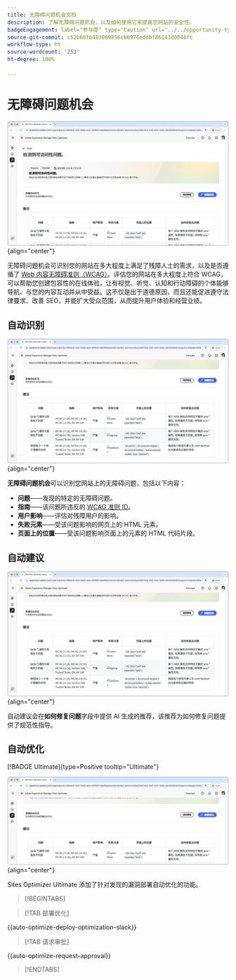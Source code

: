 ```yaml
---
title: 无障碍问题机会文档
description: 了解无障碍问题机会，以及如何使用它来提高您网站的安全性。
badgeEngagement: label="参与度" type="Caution" url="../../opportunity-types/engagement.md" tooltip="参与度"
source-git-commit: c52b60fb483009856cb6976eddbf86141d0846fc
workflow-type: ht
source-wordcount: '253'
ht-degree: 100%

---
```



# 无障碍问题机会

![无障碍问题机会](./assets/accessibility-issues/hero.png){align="center"}

无障碍问题机会可识别您的网站在多大程度上满足了残障人士的需求，以及是否遵循了 [Web 内容无障碍准则（WCAG）](https://www.w3.org/TR/WCAG21/)。评估您的网站在多大程度上符合 WCAG，可以帮助您创建包容性的在线体验，让有视觉、听觉、认知和行动障碍的个体能够导航、与您的内容互动并从中受益。这不仅是出于道德原因，而且还能促进遵守法律要求、改善 SEO，并能扩大受众范围，从而提升用户体验和经营业绩。

## 自动识别

![自动识别无障碍问题](./assets/accessibility-issues/auto-identify.png){align="center"}

**无障碍问题机会**&#x200B;可以识别您网站上的无障碍问题，包括以下内容：

* **问题**——发现的特定的无障碍问题。
* **指南**——该问题所违反的 [WCAG 准则 ID](https://www.w3.org/TR/WCAG21/)。
* **用户影响**——评估对残障用户的影响。
* **失败元素**——受该问题影响的网页上的 HTML 元素。
* **页面上的位置**——受该问题影响页面上的元素的 HTML 代码片段。

## 自动建议

![自动建议无障碍问题](./assets/accessibility-issues/auto-suggest.png){align="center"}

自动建议会在&#x200B;**如何修复问题**&#x200B;字段中提供 AI 生成的推荐，该推荐为如何修复问题提供了规范性指导。

## 自动优化

[!BADGE Ultimate]{type=Positive tooltip="Ultimate"}

![自动优化无障碍问题](./assets/accessibility-issues/auto-optimize.png){align="center"}

Sites Optimizer Ultimate 添加了针对发现的漏洞部署自动优化的功能。

>[!BEGINTABS]

>[!TAB 部署优化]

{{auto-optimize-deploy-optimization-slack}}

>[!TAB 请求审批]

{{auto-optimize-request-approval}}

>[!ENDTABS]
